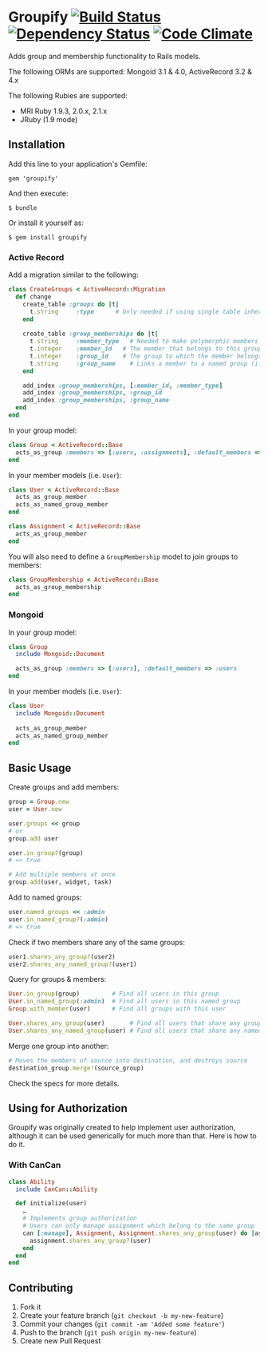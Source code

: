# Groupify [![Build Status](https://secure.travis-ci.org/dwbutler/groupify.png)](http://travis-ci.org/dwbutler/groupify) [![Dependency Status](https://gemnasium.com/dwbutler/groupify.png)](https://gemnasium.com/dwbutler/groupify) [![Code Climate](https://codeclimate.com/github/dwbutler/groupify.png)](https://codeclimate.com/github/dwbutler/groupify)

Adds group and membership functionality to Rails models.

The following ORMs are supported:
Mongoid 3.1 & 4.0, ActiveRecord 3.2 & 4.x

The following Rubies are supported:
 * MRI Ruby 1.9.3, 2.0.x, 2.1.x
 * JRuby (1.9 mode)

## Installation

Add this line to your application's Gemfile:

    gem 'groupify'

And then execute:

    $ bundle

Or install it yourself as:

    $ gem install groupify

### Active Record
Add a migration similar to the following:

```ruby
class CreateGroups < ActiveRecord::Migration
  def change
    create_table :groups do |t|
      t.string     :type      # Only needed if using single table inheritence
    end
    
    create_table :group_memberships do |t|
      t.string     :member_type   # Needed to make polymorphic members work
      t.integer    :member_id   # The member that belongs to this group
      t.integer    :group_id    # The group to which the member belongs
      t.string     :group_name    # Links a member to a named group (if using named groups)
    end

    add_index :group_memberships, [:member_id, :member_type]
    add_index :group_memberships, :group_id
    add_index :group_memberships, :group_name
  end
end
```

In your group model:

```ruby
class Group < ActiveRecord::Base  
  acts_as_group :members => [:users, :assignments], :default_members => :users
end
```

In your member models (i.e. `User`):

```ruby
class User < ActiveRecord::Base
  acts_as_group_member
  acts_as_named_group_member
end

class Assignment < ActiveRecord::Base
  acts_as_group_member
end
```

You will also need to define a `GroupMembership` model to join groups to members:

```ruby
class GroupMembership < ActiveRecord::Base  
  acts_as_group_membership
end
```

### Mongoid
In your group model:

```ruby
class Group
  include Mongoid::Document

  acts_as_group :members => [:users], :default_members => :users
end
```

In your member models (i.e. `User`):

```ruby
class User
  include Mongoid::Document
  
  acts_as_group_member
  acts_as_named_group_member
end
```

## Basic Usage

Create groups and add members:

```ruby
group = Group.new
user = User.new

user.groups << group
# or
group.add user

user.in_group?(group)
# => true

# Add multiple members at once
group.add(user, widget, task)
```

Add to named groups:

```ruby
user.named_groups << :admin
user.in_named_group?(:admin)
# => true
```

Check if two members share any of the same groups:

```ruby
user1.shares_any_group?(user2)
user2.shares_any_named_group?(user1)
```

Query for groups & members:

```ruby
User.in_group(group)         # Find all users in this group
User.in_named_group(:admin)  # Find all users in this named group
Group.with_member(user)      # Find all groups with this user

User.shares_any_group(user)       # Find all users that share any groups with this user
User.shares_any_named_group(user) # Find all users that share any named groups with this user
```

Merge one group into another:

```ruby
# Moves the members of source into destination, and destroys source
destination_group.merge!(source_group)
```

Check the specs for more details.

## Using for Authorization
Groupify was originally created to help implement user authorization, although it can be used
generically for much more than that. Here is how to do it.

### With CanCan

```ruby
class Ability
  include CanCan::Ability

  def initialize(user)
    …
    # Implements group authorization
    # Users can only manage assignment which belong to the same group
    can [:manage], Assignment, Assignment.shares_any_group(user) do |assignment|
      assignment.shares_any_group?(user)
    end
  end
end
```

## Contributing

1. Fork it
2. Create your feature branch (`git checkout -b my-new-feature`)
3. Commit your changes (`git commit -am 'Added some feature'`)
4. Push to the branch (`git push origin my-new-feature`)
5. Create new Pull Request
